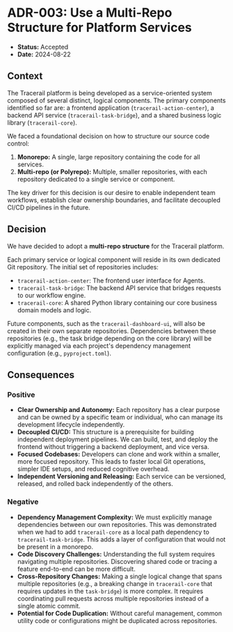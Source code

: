 # ADR-003: Use a Multi-Repo Structure for Platform Services

*   **Status:** Accepted
*   **Date:** 2024-08-22

## Context

The Tracerail platform is being developed as a service-oriented system composed of several distinct, logical components. The primary components identified so far are: a frontend application (`tracerail-action-center`), a backend API service (`tracerail-task-bridge`), and a shared business logic library (`tracerail-core`).

We faced a foundational decision on how to structure our source code control:
1.  **Monorepo:** A single, large repository containing the code for all services.
2.  **Multi-repo (or Polyrepo):** Multiple, smaller repositories, with each repository dedicated to a single service or component.

The key driver for this decision is our desire to enable independent team workflows, establish clear ownership boundaries, and facilitate decoupled CI/CD pipelines in the future.

## Decision

We have decided to adopt a **multi-repo structure** for the Tracerail platform.

Each primary service or logical component will reside in its own dedicated Git repository. The initial set of repositories includes:
*   `tracerail-action-center`: The frontend user interface for Agents.
*   `tracerail-task-bridge`: The backend API service that bridges requests to our workflow engine.
*   `tracerail-core`: A shared Python library containing our core business domain models and logic.

Future components, such as the `tracerail-dashboard-ui`, will also be created in their own separate repositories. Dependencies between these repositories (e.g., the task bridge depending on the core library) will be explicitly managed via each project's dependency management configuration (e.g., `pyproject.toml`).

## Consequences

### Positive

*   **Clear Ownership and Autonomy:** Each repository has a clear purpose and can be owned by a specific team or individual, who can manage its development lifecycle independently.
*   **Decoupled CI/CD:** This structure is a prerequisite for building independent deployment pipelines. We can build, test, and deploy the frontend without triggering a backend deployment, and vice versa.
*   **Focused Codebases:** Developers can clone and work within a smaller, more focused repository. This leads to faster local Git operations, simpler IDE setups, and reduced cognitive overhead.
*   **Independent Versioning and Releasing:** Each service can be versioned, released, and rolled back independently of the others.

### Negative

*   **Dependency Management Complexity:** We must explicitly manage dependencies between our own repositories. This was demonstrated when we had to add `tracerail-core` as a local path dependency to `tracerail-task-bridge`. This adds a layer of configuration that would not be present in a monorepo.
*   **Code Discovery Challenges:** Understanding the full system requires navigating multiple repositories. Discovering shared code or tracing a feature end-to-end can be more difficult.
*   **Cross-Repository Changes:** Making a single logical change that spans multiple repositories (e.g., a breaking change in `tracerail-core` that requires updates in the `task-bridge`) is more complex. It requires coordinating pull requests across multiple repositories instead of a single atomic commit.
*   **Potential for Code Duplication:** Without careful management, common utility code or configurations might be duplicated across repositories.